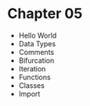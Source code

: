 # Chapter 05

- Hello World
- Data Types
- Comments
- Bifurcation
- Iteration
- Functions
- Classes
- Import